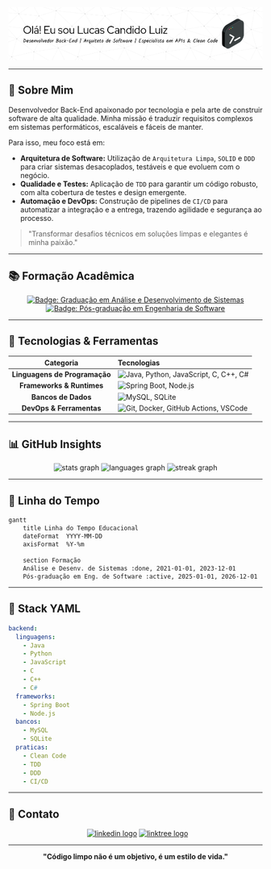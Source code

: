 <p align="center">
  <img src="./assets/github-header-image.png" width="1050" alt="Header">
</p>

---

## 🧠 Sobre Mim

Desenvolvedor Back-End apaixonado por tecnologia e pela arte de construir software de alta qualidade. Minha missão é traduzir requisitos complexos em sistemas performáticos, escaláveis e fáceis de manter.

Para isso, meu foco está em:

* **Arquitetura de Software:** Utilização de `Arquitetura Limpa`, `SOLID` e `DDD` para criar sistemas desacoplados, testáveis e que evoluem com o negócio.
* **Qualidade e Testes:** Aplicação de `TDD` para garantir um código robusto, com alta cobertura de testes e design emergente.
* **Automação e DevOps:** Construção de pipelines de `CI/CD` para automatizar a integração e a entrega, trazendo agilidade e segurança ao processo.

> "Transformar desafios técnicos em soluções limpas e elegantes é minha paixão."

---

## 📚 Formação Acadêmica

<div align="center">
  <a href="https://www.linkedin.com/in/lucascandidoluiz/" title="Ver detalhes da Graduação"><img src="https://img.shields.io/badge/Graduação-Análise%20e%20Desenv.%20de%20Sistemas-blue?style=for-the-badge&logo=graduation-cap" alt="Badge: Graduação em Análise e Desenvolvimento de Sistemas"/></a> <a href="https://www.linkedin.com/in/lucascandidoluiz/" title="Ver detalhes da Pós-graduação"><img src="https://img.shields.io/badge/Pós--graduação-Engenharia%20de%20Software-yellow?style=for-the-badge&logo=book" alt="Badge: Pós-graduação em Engenharia de Software"/></a>
</div>

---

## 🧰 Tecnologias & Ferramentas

<div align="center">
  
| Categoria | Tecnologias |
| :---: | :--- |
| **Linguagens de Programação** | <img src="https://skillicons.dev/icons?i=java,python,js,c,cpp,cs" height="45" alt="Java, Python, JavaScript, C, C++, C#"/> |
| **Frameworks & Runtimes** | <img src="https://skillicons.dev/icons?i=spring,nodejs" height="45" alt="Spring Boot, Node.js"/> |
| **Bancos de Dados** | <img src="https://skillicons.dev/icons?i=mysql,sqlite" height="45" alt="MySQL, SQLite"/> |
| **DevOps & Ferramentas** | <img src="https://skillicons.dev/icons?i=git,docker,githubactions,vscode" height="45" alt="Git, Docker, GitHub Actions, VSCode"/> |

</div>

---

## 📊 GitHub Insights

<div align="center">
  <img src="https://github-readme-stats.vercel.app/api?username=boltreskh&hide_title=false&hide_rank=false&show_icons=true&include_all_commits=true&count_private=true&disable_animations=false&theme=default&locale=pt-br&hide_border=true&order=1" height="150" alt="stats graph"  />
  <img src="https://github-readme-stats.vercel.app/api/top-langs?username=boltreskh&locale=pt-br&hide_title=false&layout=compact&card_width=320&langs_count=5&theme=default&hide_border=true&order=2" height="150" alt="languages graph"  />
  <img src="https://streak-stats.demolab.com?user=boltreskh&locale=pt-br&mode=weekly&theme=default&hide_border=true&border_radius=5&order=3" height="150" alt="streak graph"  />
</div>

---

## 📂 Linha do Tempo

```mermaid
gantt
    title Linha do Tempo Educacional
    dateFormat  YYYY-MM-DD
    axisFormat  %Y-%m

    section Formação
    Análise e Desenv. de Sistemas :done, 2021-01-01, 2023-12-01
    Pós-graduação em Eng. de Software :active, 2025-01-01, 2026-12-01
```

---

## 🧹 Stack YAML

```yaml
backend:
  linguagens:
    - Java
    - Python
    - JavaScript
    - C
    - C++
    - C#
  frameworks:
    - Spring Boot
    - Node.js
  bancos:
    - MySQL
    - SQLite
  praticas:
    - Clean Code
    - TDD
    - DDD
    - CI/CD
```

---

## 📢 Contato

<div align="center">
  <a href="https://www.linkedin.com/in/lucascandidoluiz/" target="_blank"><img src="https://img.shields.io/static/v1?message=LinkedIn&logo=linkedin&label=&color=0077B5&logoColor=white&labelColor=&style=for-the-badge" height="25" alt="linkedin logo" /></a> <a href="https://linktr.ee/boltreskh" target="_blank"><img src="https://img.shields.io/static/v1?message=Linktree&logo=linktree&label=&color=1de9b6&logoColor=white&labelColor=&style=for-the-badge" height="25" alt="linktree logo" /></a>
</div>

---

<p align="center">
  <strong>"Código limpo não é um objetivo, é um estilo de vida."</strong>
</p>
